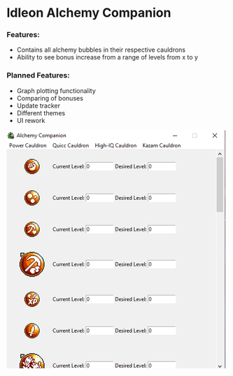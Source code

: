 # Idleon Alchemy Companion

### Features:
- Contains all alchemy bubbles in their respective cauldrons
- Ability to see bonus increase from a range of levels from x to y


### Planned Features:
- Graph plotting functionality
- Comparing of bonuses
- Update tracker
- Different themes
- UI rework


![screenshot](screenshots/alchemy.png)